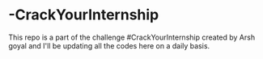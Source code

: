 # -CrackYourInternship
This repo is a part of the challenge #CrackYourInternship created by Arsh goyal and I'll be updating all the codes here on a daily basis. 
